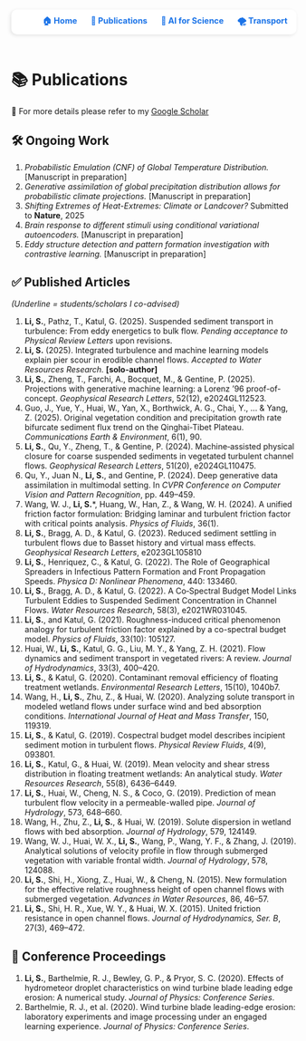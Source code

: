 <div style="
  margin-top: 10px;
  text-align: right;
  font-size: 0.9rem;
  background: white;
  padding: 10px 16px;
  border-radius: 10px;
  box-shadow: -2px 2px 6px rgba(0,0,0,0.1);
">
  <a href="./index" style="margin-right: 20px; text-decoration: none; color: #1a73e8; font-weight: bold;">🏠 Home</a>
  <a href="./publication" style="margin-right: 20px; text-decoration: none; color: #1a73e8; font-weight: bold;">📄 Publications</a>
  <a href="./ai4science" style="margin-right: 20px; text-decoration: none; color: #1a73e8; font-weight: bold;">🤖 AI for Science</a>
  <a href="./transport" style="text-decoration: none; color: #1a73e8; font-weight: bold;">🌪 Transport</a>
</div>

<div style="margin-top: 60px;"></div>

# 📚 Publications
🔗 For more details please refer to my [Google Scholar](https://scholar.google.com/citations?user=19evyCkAAAAJ&hl=en)

## 🛠 Ongoing Work

1. *Probabilistic Emulation (CNF) of Global Temperature Distribution.* [Manuscript in preparation]  
2. *Generative assimilation of global precipitation distribution allows for probabilistic climate projections.* [Manuscript in preparation]  
3. *Shifting Extremes of Heat-Extremes: Climate or Landcover?* Submitted to **Nature**, 2025  
4. *Brain response to different stimuli using conditional variational autoencoders.* [Manuscript in preparation]  
5. *Eddy structure detection and pattern formation investigation with contrastive learning.* [Manuscript in preparation]  

## ✅ Published Articles  
*(Underline = students/scholars I co-advised)*

1. **Li, S.**, Pathz, T., Katul, G. (2025). Suspended sediment transport in turbulence: From eddy energetics to bulk flow. *Pending acceptance to Physical Review Letters* upon revisions.  
2. **Li, S.** (2025). Integrated turbulence and machine learning models explain pier scour in erodible channel flows. *Accepted to Water Resources Research.* **[solo-author]**  
3. **Li, S.**, Zheng, T., Farchi, A., Bocquet, M., & Gentine, P. (2025). Projections with generative machine learning: a Lorenz ’96 proof-of-concept. *Geophysical Research Letters*, 52(12), e2024GL112523.  
4. Guo, J., Yue, Y., Huai, W., Yan, X., Borthwick, A. G., Chai, Y., ... & Yang, Z. (2025). Original vegetation condition and precipitation growth rate bifurcate sediment flux trend on the Qinghai-Tibet Plateau. *Communications Earth & Environment*, 6(1), 90.  
5. **Li, S.**, Qu, Y., Zheng, T., & Gentine, P. (2024). Machine‐assisted physical closure for coarse suspended sediments in vegetated turbulent channel flows. *Geophysical Research Letters*, 51(20), e2024GL110475.  
6. Qu, Y., Juan N., **Li, S.**, and Gentine, P. (2024). Deep generative data assimilation in multimodal setting. In *CVPR Conference on Computer Vision and Pattern Recognition*, pp. 449–459.  
7. Wang, W. J., **Li, S.***, Huang, W., Han, Z., & Wang, W. H. (2024). A unified friction factor formulation: Bridging laminar and turbulent friction factor with critical points analysis. *Physics of Fluids*, 36(1).  
8. **Li, S.**, Bragg, A. D., & Katul, G. (2023). Reduced sediment settling in turbulent flows due to Basset history and virtual mass effects. *Geophysical Research Letters*, e2023GL105810  
9. **Li, S.**, Henriquez, C., & Katul, G. (2022). The Role of Geographical Spreaders in Infectious Pattern Formation and Front Propagation Speeds. *Physica D: Nonlinear Phenomena*, 440: 133460.  
10. **Li, S.**, Bragg, A. D., & Katul, G. (2022). A Co‐Spectral Budget Model Links Turbulent Eddies to Suspended Sediment Concentration in Channel Flows. *Water Resources Research*, 58(3), e2021WR031045.  
11. **Li, S.**, and Katul, G. (2021). Roughness-induced critical phenomenon analogy for turbulent friction factor explained by a co-spectral budget model. *Physics of Fluids*, 33(10): 105127.  
12. Huai, W., **Li, S.**, Katul, G. G., Liu, M. Y., & Yang, Z. H. (2021). Flow dynamics and sediment transport in vegetated rivers: A review. *Journal of Hydrodynamics*, 33(3), 400–420.  
13. **Li, S.**, & Katul, G. (2020). Contaminant removal efficiency of floating treatment wetlands. *Environmental Research Letters*, 15(10), 1040b7.  
14. Wang, H., **Li, S.**, Zhu, Z., & Huai, W. (2020). Analyzing solute transport in modeled wetland flows under surface wind and bed absorption conditions. *International Journal of Heat and Mass Transfer*, 150, 119319.  
15. **Li, S.**, & Katul, G. (2019). Cospectral budget model describes incipient sediment motion in turbulent flows. *Physical Review Fluids*, 4(9), 093801.  
16. **Li, S.**, Katul, G., & Huai, W. (2019). Mean velocity and shear stress distribution in floating treatment wetlands: An analytical study. *Water Resources Research*, 55(8), 6436–6449.  
17. **Li, S.**, Huai, W., Cheng, N. S., & Coco, G. (2019). Prediction of mean turbulent flow velocity in a permeable-walled pipe. *Journal of Hydrology*, 573, 648–660.  
18. Wang, H., Zhu, Z., **Li, S.**, & Huai, W. (2019). Solute dispersion in wetland flows with bed absorption. *Journal of Hydrology*, 579, 124149.  
19. Wang, W. J., Huai, W. X., **Li, S.**, Wang, P., Wang, Y. F., & Zhang, J. (2019). Analytical solutions of velocity profile in flow through submerged vegetation with variable frontal width. *Journal of Hydrology*, 578, 124088.  
20. **Li, S.**, Shi, H., Xiong, Z., Huai, W., & Cheng, N. (2015). New formulation for the effective relative roughness height of open channel flows with submerged vegetation. *Advances in Water Resources*, 86, 46–57.  
21. **Li, S.**, Shi, H. R., Xue, W. Y., & Huai, W. X. (2015). United friction resistance in open channel flows. *Journal of Hydrodynamics, Ser. B*, 27(3), 469–472.  

## 📑 Conference Proceedings

1. **Li, S.**, Barthelmie, R. J., Bewley, G. P., & Pryor, S. C. (2020). Effects of hydrometeor droplet characteristics on wind turbine blade leading edge erosion: A numerical study. *Journal of Physics: Conference Series*.  
2. Barthelmie, R. J., et al. (2020). Wind turbine blade leading-edge erosion: laboratory experiments and image processing under an engaged learning experience. *Journal of Physics: Conference Series*.
